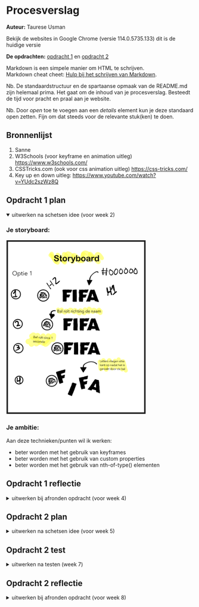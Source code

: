 # Procesverslag
**Auteur:** Taurese Usman

Bekijk de websites in Google Chrome (versie 114.0.5735.133) dit is de huidige versie

**De opdrachten:** [opdracht 1](opdracht1/index.html) en [opdracht 2](opdracht2/index.html)


Markdown is een simpele manier om HTML te schrijven.  
Markdown cheat cheet: [Hulp bij het schrijven van Markdown](https://github.com/adam-p/markdown-here/wiki/Markdown-Cheatsheet).

Nb. De standaardstructuur en de spartaanse opmaak van de README.md zijn helemaal prima. Het gaat om de inhoud van je procesverslag. Besteedt de tijd voor pracht en praal aan je website.

Nb. Door *open* toe te voegen aan een *details* element kun je deze standaard open zetten. Fijn om dat steeds voor de relevante stuk(ken) te doen.



## Bronnenlijst
  1. Sanne
  2. W3Schools (voor keyframe en animation uitleg) https://www.w3schools.com/
  3. CSSTricks.com (ook voor css animation uitleg)  https://css-tricks.com/ 
  4. Key up en down uitleg: https://www.youtube.com/watch?v=YUdc2szWz8Q



## Opdracht 1 plan

<details open>
  <summary>uitwerken na schetsen idee (voor week 2)</summary>


  ### Je storyboard:
  <img src="readme-images/storyboard.png" width="375px" alt="storyboard voor opdracht 1">


  ### Je ambitie: 
  Aan deze technieken/punten wil ik werken:
  - beter worden met het gebruik van keyframes
  - beter worden met het gebruik van custom properties
  - beter worden met het gebruik van nth-of-type() elementen
 
</details>



## Opdracht 1 reflectie

<details>
  <summary>uitwerken bij afronden opdracht (voor week 4)</summary>


  ### Je uitkomst - karakteristiek screenshot(s):
  <img src="readme-images/werkende-animatie1.png" width="375px" alt="uitomst opdracht 1 animatie statisch">
  
  <img src="readme-images/werkende-animatie2.png" width="375px" alt="uitomst opdracht 1 animatie bezig">
  
  <img src="readme-images/werkende-animatie-darkmode1.png" width="375px" alt="uitomst opdracht 1 darkmode animatie statisch">
  
  <img src="readme-images/werkende-animatie-darkmode2.png" width="375px" alt="uitomst opdracht 1 darkmode animatie bezig">
  
  Het maken van de animatie ging erg goed, ik had veel plezier met het maken van een animatie die ik zelf had bedacht. 


  ### Dit ging goed/Heb ik geleerd: 
  Korte omschrijving met plaatje(s)

 
  
  
  
  <img src="readme-images/wel-gelukt1.png" width="375px" alt="top">
  
  <strong>Custom Properties/Darkmode:</strong>
  Dit ging ook erg goed omdat ik dit ook al vorige keer ervaring mee had opgebouwd, ik vind dit verder ook een handige manier om alle 
  kleuren goed te groeperen. Ook vond ik het erg leuk en handig om te zien dat de kleuren van de website worden aangepast door de 
  instelling van mijn laptop.
  
  
  
  
  
  <img src="readme-images/wel-gelukt2.png" width="375px" alt="top">
  
  <strong>Animatie Letters:</strong>
  Dit ging erg goed, ik had al snel uitgevogeld met behulp van sanne hoe ik keyframes kan gebruiken en hierop heb ik verder gebouwd tot ik 
  een animatie heb gecreerd waar ik tevreden mee was. 
  
  
  
  
  <img src="readme-images/wel-gelukt3.png" width="375px" alt="top">
  
  <strong>Animatie balletje:</strong>
  Het animeren van het balletje vond ik erg leuk omdat dit in combinatie met de letters een volledig geheel toont, het balletje raakt de 
  letters aan en deze vliegen weg. Het was ook erg leuk om dit precies te timen qua locatie en tijd. 
  
  
  
  
  <img src="readme-images/wel-gelukt4.png" width="375px" alt="top">
  
  <strong>Responsive voor diverse apparaten:</strong>
  Dat ging erg goed, omdat ik dit de vorige keer ook al had gedaan wist ik nog grotendeels hoe dit moest     
  desondanks dat al een half jaar geleden is. Ik ben erg tevreden over hoe de website er uitziet op desktop en mobiele apparaten.
  


  
  
  ### Dit was lastig/Is niet gelukt:
  Korte omschrijving met plaatje(s)

  <img src="readme-images/niet-gelukt1.png" width="375px" alt="top">
  
  
  <strong>Reduced Motion:</strong>
  
  Met het maken van de reduced motion ging het niet zo goed, het is mij jammergenoeg niet gelukt.
  Ik heb van alles geprobeert (artikelen lezen, videos bekijken, het internet uitgebreid uitkammen) maar tervergeefs. 
</details>



## Opdracht 2 plan

<details>
  <summary>uitwerken na schetsen idee (voor week 5)</summary>


  ### Je ontwerp:
  <img src="readme-images/storyboard2.png" width="375px" alt="ontwerp opdracht 2">


  ### Je ambitie: 
  Aan deze technieken/punten wil ik werken:
  - JavaScript Skills
  - Custom properties onder de knie krijgen 
  - Vindingrijk zijn qua JavaScript
  
</details>



## Opdracht 2 test

<details>
  <summary>uitwerken na testen (week 7)</summary>

  Neem minimaal 5 bevindingen op:



  ### Bevinding 1:
  Je kan nog niet de arrow buttons gebruiken omdat de li zelf niet word geselecteerd.
  
  <img src="readme-images/probleem1-1.png" width="375px" alt="probleem1">
   <img src="readme-images/probleem1-2.png" width="375px" alt="probleem1-2">

  #### oplossing:
  Dit heb ik gefixed om aan de li's een tabelindex te geven, nu worden ze geselecteerd wanneer ik er op druk en werken de arrow up en down   buttons goed.
  
  <img src="readme-images/oplossing1-1.png" width="375px" alt="oplossing1">
  <img src="readme-images/oplossing1-2.png" width="375px" alt="oplossing1-2">



  ### Bevinding 2:
  Op het moment van het testen was de desktop versie nog niet gefixt, deze zag er niet zo uit als het storyboard. 
  
   <img src="readme-images/probleem2.png" width="375px" alt="probleem2">
 
  

  #### oplossing:
  Dit heb ik gefixt met een mediaquery en de onderstaande code. 
  
   <img src="readme-images/oplossing2.png" width="375px" alt="oplossing2">


  ### Bevinding 3:
  Er toonde geen animatie bij het drukken van de pijltjes knoppen, de tekst veranderde en plaats veranderde maar je zag niet dat dit 
  gebeurde.
  
 <img src="readme-images/probleem3-1.png" width="375px" alt="probleem3">
 <img src="readme-images/probleem3-2.png" width="375px" alt="probleem3">
 <img src="readme-images/probleem3-3.png" width="375px" alt="probleem3">
  
  
   #### oplossing:
  Met behulp van het internet ben ik erachter gekomen hoe ik dit kan fixen, dit kan ik doen d.m.v het aanmaken van een class in de javascript, dit ziet er zo uit.
  
  <img src="readme-images/oplossing3-1.png" width="375px" alt="oplossing3">
  <img src="readme-images/oplossing3-2.png" width="375px" alt="oplossing3">
  <img src="readme-images/oplossing3-3.png" width="375px" alt="oplossing3">
  
  
  ### Bevinding 4:
  Tijdens het testen voor mobiel kwam ik er al snel achter dat de pijltjes knopjes niet werkte. 
  
  
   #### oplossing:
Dit was een erg makkelijke oplossing om te toe te passen, ik hoefde alleen 'Touchstart' toe te voegen bij de eventlistener.
  
  <img src="readme-images/oplossing4.png" width="375px" alt="oplossing4">
  
  
</details>



## Opdracht 2 reflectie

<details>
  <summary>uitwerken bij afronden opdracht (voor week 8)</summary>

  ### Je uitkomst - karakteristiek screenshot(s):
  <img src="readme-images/volledige-beeld.png" width="200px" alt="uitkomst opdracht 2">
  
  
  **Desktop versie van de site**
  
  
  
  <img src="readme-images/volledig-mobiel1.png" width="200px" alt="uitkomst opdracht 2">
  
  
  **Mobiele versie van de site**
  
  
  <img src="readme-images/volledig-mobiel2.png" width="200px" alt="uitkomst opdracht 2">
  
  
 **Mini mobiele versie van de site (was mobile first begonnen maar niet zo klein)**


  ### Dit ging goed/Heb ik geleerd: 
  Korte omschrijving met plaatje(s)

  <img src="readme-images/volledige-beeld.png" width="200px" alt="uitkomst opdracht 2">
  
   **Ik ben erg blij met de visuele uitkomst van de site, ik heb er hard aan gewerkt en ben blij met het resultaat.**
  
  
  <img src="readme-images/gelukt1.png" width="200px" alt="uitkomst opdracht 2">
  
   **Ik ben erg blij dat de liedjes afspelen wanneer er op de start knop word gedrukt van de website, dit is toch wel een fundamenteel ding van mijn website en ben erg blij dat dit werkt.**
  
  
    <img src="readme-images/gelukt2.png" width="200px" alt="uitkomst opdracht 2">
  
   **Ik ben blij dat de prullebak functie werkt, deze code hiervan is vrij simpel maar erg effectief en essentieel in mijn website, door op het prullenbakje te drukken word de desbetreffende li verwijderd (inclusief audio ect).**
  
  
      <img src="readme-images/gelukt3.png" width="200px" alt="uitkomst opdracht 2">
  
   **Ik ben bij dat de website volledig gebruikbaar is met het toetsenboard en de arrow keys, dit heb ik gedaan in de HTML d.m.v li tabel index in de html (anders kon ik de li's niet selecteren voor de arrow buttons) en in de Javascript heb ik gebruik gemaakt van met behulp van keydowns **
  
  


  ### Dit was lastig/Is niet gelukt:
  Korte omschrijving met plaatje(s)

  <img src="readme-images/mislukt1.png" width="200px" alt="uitkomst opdracht 2">
  
   **Ik ben best teleurgesteld met het pauzeren van de liedjes, je moet jammergenoeg op het nieuwe liedje op pauze drukken om beide audios te stoppen, dit is omdat ik gebruik heb gemaakt met een functie die alle audio bestanden in de HTML stopt.**
  
  
  
 <img src="readme-images/mislukt2.png" width="200px" alt="uitkomst opdracht 2">
 <img src="readme-images/mislukt2-1.png" width="200px" alt="uitkomst opdracht 2">
  
   **Een ander ding waar ik teleurgesteld mee ben is dat de animatie bij de up button niet goed werkt, ik heb geen idee waarom dit zo is want bij de omlaag knop werkt de animatie wel uitstekend.**
  
  
</details>

